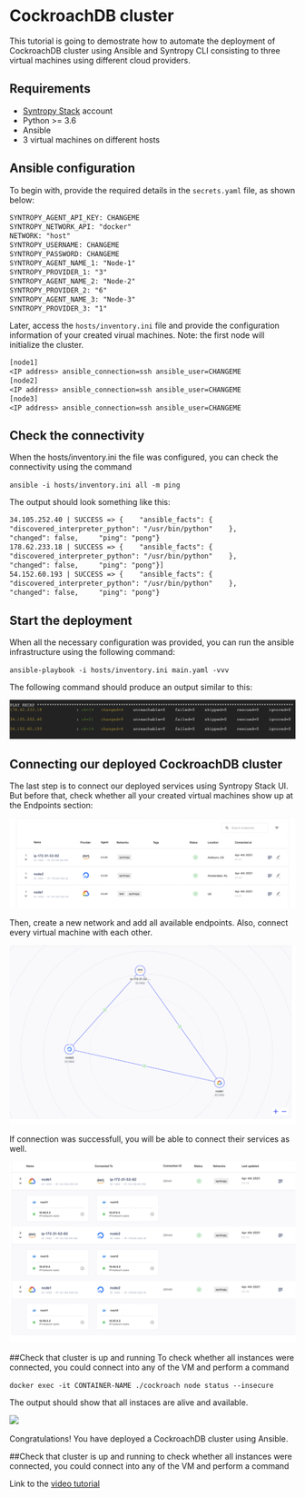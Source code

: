 # CockroachDB cluster
This tutorial is going to demostrate how to automate the deployment of CockroachDB cluster using Ansible and Syntropy CLI consisting to three virtual machines using different cloud providers.

## Requirements
- [Syntropy Stack](https://www.syntropystack.com/) account
- Python >= 3.6
- Ansible
- 3 virtual machines on different hosts

## Ansible configuration
To begin with, provide the required details in the `secrets.yaml` file, as shown below:
```
SYNTROPY_AGENT_API_KEY: CHANGEME
SYNTROPY_NETWORK_API: "docker"
NETWORK: "host"
SYNTROPY_USERNAME: CHANGEME
SYNTROPY_PASSWORD: CHANGEME
SYNTROPY_AGENT_NAME_1: "Node-1"
SYNTROPY_PROVIDER_1: "3"
SYNTROPY_AGENT_NAME_2: "Node-2"
SYNTROPY_PROVIDER_2: "6"
SYNTROPY_AGENT_NAME_3: "Node-3"
SYNTROPY_PROVIDER_3: "1"
```

Later, access the `hosts/inventory.ini` file and provide the configuration information of your created virual machines. Note: the first node will initialize the cluster.

```
[node1]
<IP address> ansible_connection=ssh ansible_user=CHANGEME
[node2]
<IP address> ansible_connection=ssh ansible_user=CHANGEME
[node3]
<IP address> ansible_connection=ssh ansible_user=CHANGEME
```

## Check the connectivity 
When the hosts/inventory.ini the file was configured, you can check the connectivity using the command

`ansible -i hosts/inventory.ini all -m ping`

The output should look something like this:
```
34.105.252.40 | SUCCESS => {    "ansible_facts": {        "discovered_interpreter_python": "/usr/bin/python"    },     "changed": false,     "ping": "pong"}
178.62.233.18 | SUCCESS => {    "ansible_facts": {        "discovered_interpreter_python": "/usr/bin/python"    },     "changed": false,     "ping": "pong"}]
54.152.60.193 | SUCCESS => {    "ansible_facts": {        "discovered_interpreter_python": "/usr/bin/python"    },     "changed": false,     "ping": "pong"}
```

## Start the deployment
When all the necessary configuration was provided, you can run the ansible infrastructure using the following command:

`ansible-playbook -i hosts/inventory.ini main.yaml -vvv`

The following command should produce an output similar to this:

![](./assets/output.png)

## Connecting our deployed CockroachDB cluster
The last step is to connect our deployed services using Syntropy Stack UI. But before that, check whether all your created virtual machines show up at the Endpoints section:

![](./assets/endpoints.png)

Then, create a new network and add all available endpoints. Also, connect every virtual machine with each other.

![](./assets/network.png)

If connection was successfull, you will be able to connect their services as well.

![](./assets/services.png)

##Check that cluster is up and running
To check whether all instances were connected, you could connect into any of the VM and perform a command 

```docker exec -it CONTAINER-NAME ./cockroach node status --insecure```

The output should show that all instaces are alive and available.

![](./assets/final.png)

Congratulations! You have deployed a CockroachDB cluster using Ansible.

##Check that cluster is up and running to check whether all instances were connected, you could connect into any of the VM and perform a command

Link to the [video tutorial](https://www.loom.com/share/f48a0c6f57a6466785163c786d1b2133)







